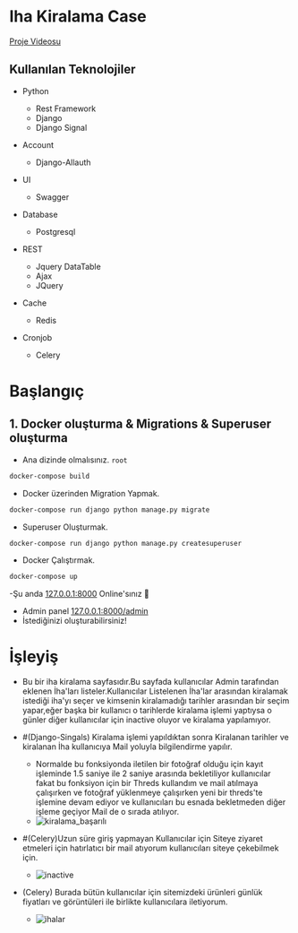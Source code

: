# Iha Kiralama Case
[Proje Videosu](https://youtu.be/Ses6lbxb3UY)


## Kullanılan Teknolojiler 
- Python
  - Rest Framework
  - Django
  - Django Signal
- Account
  - Django-Allauth

- UI
  - Swagger

- Database
  - Postgresql
    
- REST
  - Jquery DataTable 
  - Ajax
  - JQuery
    
- Cache
   - Redis
     
- Cronjob
  - Celery



# Başlangıç


## 1. Docker oluşturma & Migrations & Superuser oluşturma

- Ana dizinde olmalısınız. `root`

```sh
docker-compose build
```

- Docker üzerinden Migration Yapmak.

```sh
docker-compose run django python manage.py migrate
```

-  Superuser Oluşturmak.

```sh
docker-compose run django python manage.py createsuperuser
```

- Docker Çalıştırmak.

```sh
docker-compose up
```

-Şu anda [127.0.0.1:8000](127.0.0.1:8000) Online'sınız 🚀
- Admin panel [127.0.0.1:8000/admin](127.0.0.1:8000/admin)
- İstediğinizi oluşturabilirsiniz!
# İşleyiş

 - Bu bir iha kiralama sayfasıdır.Bu sayfada kullanıcılar Admin tarafından eklenen İha'ları listeler.Kullanıcılar Listelenen İha'lar arasından kiralamak istediği iha'yı seçer ve kimsenin kiralamadığı tarihler arasından bir seçim yapar,eğer başka bir kullanıcı o tarihlerde kiralama işlemi yaptıysa o günler diğer kullanıcılar için inactive oluyor ve kiralama yapılamıyor.
   
 - #(Django-Singals) Kiralama işlemi yapıldıktan sonra Kiralanan tarihler ve kiralanan İha kullanıcıya Mail yoluyla bilgilendirme yapılır.
   - Normalde bu fonksiyonda iletilen bir fotoğraf olduğu için kayıt işleminde 1.5 saniye ile 2 saniye arasında bekletiliyor kullanıcılar fakat bu fonksiyon için bir Threds kullandım ve mail atılmaya çalışırken ve fotoğraf yüklenmeye çalışırken yeni bir threds'te işlemine devam ediyor ve kullanıcıları bu esnada bekletmeden diğer işleme geçiyor Mail de o sırada atılıyor.
   - ![kiralama_başarılı](https://github.com/mciray/iha_rental/assets/81428294/05c653c9-65c7-46e0-9049-d24c0c8fca7d)

 - #(Celery)Uzun süre giriş yapmayan Kullanıcılar için Siteye ziyaret etmeleri için hatırlatıcı bir mail atıyorum kullanıcıları siteye çekebilmek için.
   - ![inactive](https://github.com/mciray/iha_rental/assets/81428294/9a823b33-a843-4905-bbf2-bb50f572ce87)
  
 - (Celery) Burada bütün kullanıcılar için sitemizdeki ürünleri günlük fiyatları ve görüntüleri ile birlikte kullanıcılara iletiyorum.
    - ![ihalar](https://github.com/mciray/iha_rental/assets/81428294/d43c24b6-04d9-4553-901a-3cde10be9f43)




